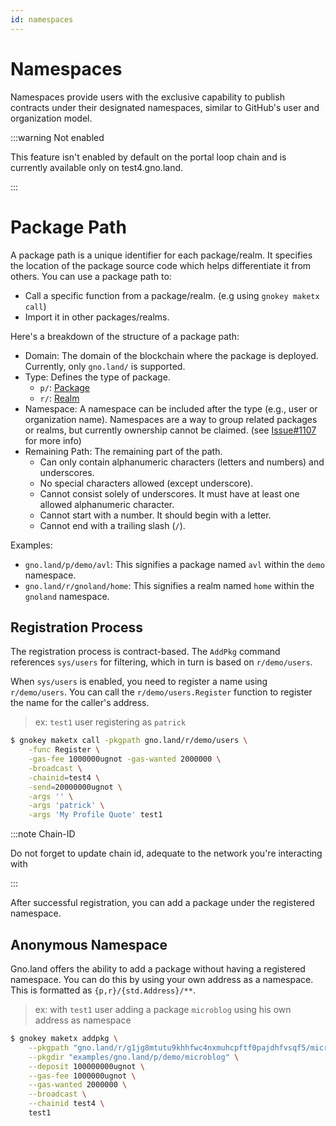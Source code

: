 ```yaml
---
id: namespaces
---
```


# Namespaces

Namespaces provide users with the exclusive capability to publish contracts under their designated namespaces,
similar to GitHub's user and organization model.

:::warning Not enabled

This feature isn't enabled by default on the portal loop chain and is currently available only on test4.gno.land.

:::

# Package Path

A package path is a unique identifier for each package/realm. It specifies the location of the package source
code which helps differentiate it from others. You can use a package path to:

- Call a specific function from a package/realm. (e.g using `gnokey maketx call`)
- Import it in other packages/realms.

Here's a breakdown of the structure of a package path:

- Domain: The domain of the blockchain where the package is deployed. Currently, only `gno.land/` is supported.
- Type: Defines the type of package.
    - `p/`: [Package](packages.md)
    - `r/`: [Realm](realms.md)
- Namespace: A namespace can be included after the type (e.g., user or organization name). Namespaces are a
  way to group related packages or realms, but currently ownership cannot be claimed. (see 
  [Issue#1107](https://github.com/gnolang/gno/issues/1107) for more info)
- Remaining Path: The remaining part of the path.
    - Can only contain alphanumeric characters (letters and numbers) and underscores.
    - No special characters allowed (except underscore).
    - Cannot consist solely of underscores. It must have at least one allowed alphanumeric character.
    - Cannot start with a number. It should begin with a letter.
    - Cannot end with a trailing slash (`/`).

Examples:

- `gno.land/p/demo/avl`: This signifies a package named `avl` within the `demo` namespace.
- `gno.land/r/gnoland/home`: This signifies a realm named `home` within the `gnoland` namespace.

## Registration Process

The registration process is contract-based. The `AddPkg` command references
`sys/users` for filtering, which in turn is based on `r/demo/users`.

When `sys/users` is enabled, you need to register a name using `r/demo/users`. You can call the
`r/demo/users.Register` function to register the name for the caller's address.

> ex: `test1` user registering as `patrick`
```bash
$ gnokey maketx call -pkgpath gno.land/r/demo/users \
    -func Register \
    -gas-fee 1000000ugnot -gas-wanted 2000000 \
    -broadcast \
    -chainid=test4 \
    -send=20000000ugnot \
    -args '' \
    -args 'patrick' \
    -args 'My Profile Quote' test1
```

:::note Chain-ID

Do not forget to update chain id, adequate to the network you're interacting with

:::


After successful registration, you can add a package under the registered namespace.

## Anonymous Namespace

Gno.land offers the ability to add a package without having a registered namespace. 
You can do this by using your own address as a namespace. This is formatted as `{p,r}/{std.Address}/**`. 

> ex:  with `test1` user adding a package `microblog` using his own address as namespace
```bash
$ gnokey maketx addpkg \
    --pkgpath "gno.land/r/g1jg8mtutu9khhfwc4nxmuhcpftf0pajdhfvsqf5/microblog" \
    --pkgdir "examples/gno.land/p/demo/microblog" \
    --deposit 100000000ugnot \
    --gas-fee 1000000ugnot \
    --gas-wanted 2000000 \
    --broadcast \
    --chainid test4 \
    test1
```
